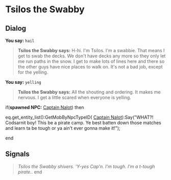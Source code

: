 # Tsilos the Swabby
## Dialog

**You say:** `hail`



>**Tsilos the Swabby says:** H-hi.  I'm Tsilos.  I'm a swabbie.  That means I get to swab the decks.  We don't have decks any more so they only let me run paths in the snow.  I get to make lots of lines here and there so the other guys have nice places to walk on.  It's not a bad job, except for the yelling.

**You say:** `yelling`



>**Tsilos the Swabby says:** All the shouting and ordering.  It makes me nervous.  I get a little scared when everyone is yelling.


if(**spawned NPC:**  [Captain Nalot](/npc/110069)) then



eq.get_entity_list():GetMobByNpcTypeID( [Captain Nalot](/npc/110069)):Say("WHAT?!  Codsarnit boy!  This be a pirate camp.  Ye best batten down those matches and learn ta be tough or ya ain't ever gonna make it!");

end

## Signals

>*Tsilos the Swabby shivers.  'Y-yes Cap'n.  I'm tough.  I'm a t-tough pirate..*
end